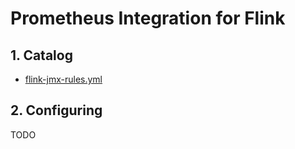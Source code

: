 # Prometheus Integration for Flink

## 1. Catalog

- [flink-jmx-rules.yml](flink-jmx-rules.yml)

## 2. Configuring

TODO

